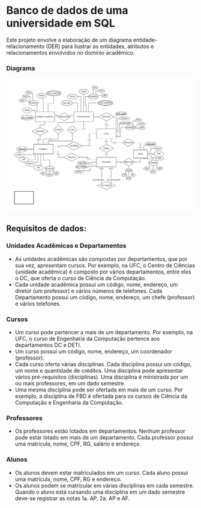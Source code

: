 # Banco de dados de uma universidade em SQL

Este projeto envolve a elaboração de um diagrama entidade-relacionamento (DER) para ilustrar as entidades, atributos e relacionamentos envolvidos no domínio acadêmico.

### Diagrama
![Diagrama Banco de Dados](https://github.com/pvictor1206/SistemaControleEstoqueJava/blob/main/diagrama_banco_de_dados.jpg)

## Requisitos de dados:

### Unidades Acadêmicas e Departamentos

- As unidades acadêmicas são compostas por departamentos, que por sua vez, apresentam cursos. Por exemplo, na UFC, o Centro de Ciências (unidade acadêmica) é composto por vários departamentos, entre eles o DC, que oferta o curso de Ciência da Computação.
- Cada unidade acadêmica possui um código, nome, endereço, um diretor (um professor) e vários números de telefones. Cada Departamento possui um código, nome, endereço, um chefe (professor) e vários telefones.

### Cursos

- Um curso pode pertencer a mais de um departamento. Por exemplo, na UFC, o curso de Engenharia da Computação pertence aos departamentos DC e DETI.
- Um curso possui um código, nome, endereço, um coordenador (professor).
- Cada curso oferta várias disciplinas. Cada disciplina possui um código, um nome e quantidade de créditos. Uma disciplina pode apresentar vários pré-requisitos (disciplinas). Uma disciplina é ministrada por um ou mais professores, em um dado semestre.
- Uma mesma disciplina pode ser ofertada em mais de um curso. Por exemplo, a disciplina de FBD é ofertada para os cursos de Ciência da Computação e Engenharia da Computação.

### Professores

- Os professores estão lotados em departamentos. Nenhum professor pode estar lotado em mais de um departamento. Cada professor possui uma matrícula, nome, CPF, RG, salário e endereço.

### Alunos

- Os alunos devem estar matriculados em um curso. Cada aluno possui uma matrícula, nome, CPF, RG e endereço.
- Os alunos podem se matricular em várias disciplinas em cada semestre. Quando o aluno está cursando uma disciplina em um dado semestre deve-se registrar as notas 1a. AP, 2a. AP e AF.
